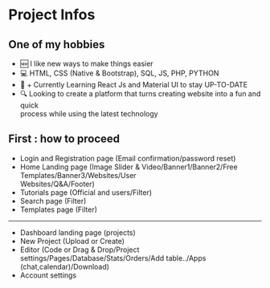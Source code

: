 # Project Infos

## One of my hobbies
- 🆕 I like new ways to make things easier
- 💻 HTML, CSS (Native & Bootstrap), SQL, JS, PHP, PYTHON
- 🌱 + Currently Learning React Js and Material UI to stay UP-TO-DATE
- 🔍 Looking to create a platform that turns creating website into a fun and quick <br/>
 process while using the latest technology

## First : how to proceed
- Login and Registration page (Email confirmation/password reset)
- Home Landing page (Image Slider & Video/Banner1/Banner2/Free Templates/Banner3/Websites/User 
<br/>  Websites/Q&A/Footer)
- Tutorials page (Official and users/Filter)
- Search page (Filter)
- Templates page (Filter)
----------------------------------
- Dashboard landing page (projects)
- New Project (Upload or Create)
- Editor (Code or Drag & Drop/Project settings/Pages/Database/Stats/Orders/Add table../Apps<br/> (chat,calendar)/Download)
- Account settings
